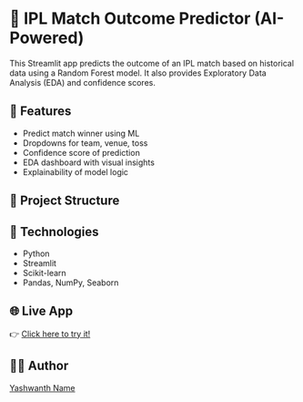 # 🏏 IPL Match Outcome Predictor (AI-Powered)

This Streamlit app predicts the outcome of an IPL match based on historical data using a Random Forest model. It also provides Exploratory Data Analysis (EDA) and confidence scores.

## 🚀 Features
- Predict match winner using ML
- Dropdowns for team, venue, toss
- Confidence score of prediction
- EDA dashboard with visual insights
- Explainability of model logic

## 📁 Project Structure

## 🧠 Technologies
- Python
- Streamlit
- Scikit-learn
- Pandas, NumPy, Seaborn

## 🌐 Live App
👉 [Click here to try it!](https://<your-streamlit-link>)

## 🧑‍💼 Author
[Yashwanth Name](https://www.linkedin.com/in/your-profile)

